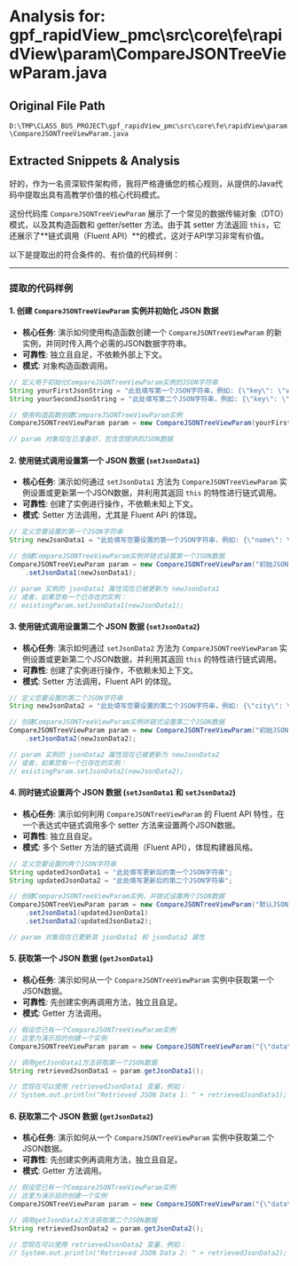 # Analysis for: gpf_rapidView_pmc\src\core\fe\rapidView\param\CompareJSONTreeViewParam.java

## Original File Path
`D:\TMP\CLASS_BUS_PROJECT\gpf_rapidView_pmc\src\core\fe\rapidView\param\CompareJSONTreeViewParam.java`

## Extracted Snippets & Analysis
好的，作为一名资深软件架构师，我将严格遵循您的核心规则，从提供的Java代码中提取出具有高教学价值的核心代码模式。

这份代码库 `CompareJSONTreeViewParam` 展示了一个常见的数据传输对象（DTO）模式，以及其构造函数和 getter/setter 方法。由于其 setter 方法返回 `this`，它还展示了**链式调用（Fluent API）**的模式，这对于API学习非常有价值。

以下是提取出的符合条件的、有价值的代码样例：

---

### 提取的代码样例

#### 1. 创建 `CompareJSONTreeViewParam` 实例并初始化 JSON 数据

*   **核心任务**: 演示如何使用构造函数创建一个 `CompareJSONTreeViewParam` 的新实例，并同时传入两个必需的JSON数据字符串。
*   **可靠性**: 独立且自足，不依赖外部上下文。
*   **模式**: 对象构造函数调用。

```java
// 定义用于初始化CompareJSONTreeViewParam实例的JSON字符串
String yourFirstJsonString = "此处填写第一个JSON字符串，例如: {\"key\": \"value1\"}";
String yourSecondJsonString = "此处填写第二个JSON字符串，例如: {\"key\": \"value2\"}";

// 使用构造函数创建CompareJSONTreeViewParam实例
CompareJSONTreeViewParam param = new CompareJSONTreeViewParam(yourFirstJsonString, yourSecondJsonString);

// param 对象现在已准备好，包含您提供的JSON数据
```

#### 2. 使用链式调用设置第一个 JSON 数据 (`setJsonData1`)

*   **核心任务**: 演示如何通过 `setJsonData1` 方法为 `CompareJSONTreeViewParam` 实例设置或更新第一个JSON数据，并利用其返回 `this` 的特性进行链式调用。
*   **可靠性**: 创建了实例进行操作，不依赖未知上下文。
*   **模式**: Setter 方法调用，尤其是 Fluent API 的体现。

```java
// 定义您要设置的第一个JSON字符串
String newJsonData1 = "此处填写您要设置的第一个JSON字符串，例如: {\"name\": \"Alice\"}";

// 创建CompareJSONTreeViewParam实例并链式设置第一个JSON数据
CompareJSONTreeViewParam param = new CompareJSONTreeViewParam("初始JSON1", "初始JSON2")
    .setJsonData1(newJsonData1);

// param 实例的 jsonData1 属性现在已被更新为 newJsonData1
// 或者，如果您有一个已存在的实例：
// existingParam.setJsonData1(newJsonData1);
```

#### 3. 使用链式调用设置第二个 JSON 数据 (`setJsonData2`)

*   **核心任务**: 演示如何通过 `setJsonData2` 方法为 `CompareJSONTreeViewParam` 实例设置或更新第二个JSON数据，并利用其返回 `this` 的特性进行链式调用。
*   **可靠性**: 创建了实例进行操作，不依赖未知上下文。
*   **模式**: Setter 方法调用，Fluent API 的体现。

```java
// 定义您要设置的第二个JSON字符串
String newJsonData2 = "此处填写您要设置的第二个JSON字符串，例如: {\"city\": \"New York\"}";

// 创建CompareJSONTreeViewParam实例并链式设置第二个JSON数据
CompareJSONTreeViewParam param = new CompareJSONTreeViewParam("初始JSON1", "初始JSON2")
    .setJsonData2(newJsonData2);

// param 实例的 jsonData2 属性现在已被更新为 newJsonData2
// 或者，如果您有一个已存在的实例：
// existingParam.setJsonData2(newJsonData2);
```

#### 4. 同时链式设置两个 JSON 数据 (`setJsonData1` 和 `setJsonData2`)

*   **核心任务**: 演示如何利用 `CompareJSONTreeViewParam` 的 Fluent API 特性，在一个表达式中链式调用多个 setter 方法来设置两个JSON数据。
*   **可靠性**: 独立且自足。
*   **模式**: 多个 Setter 方法的链式调用（Fluent API），体现构建器风格。

```java
// 定义您要设置的两个JSON字符串
String updatedJsonData1 = "此处填写更新后的第一个JSON字符串";
String updatedJsonData2 = "此处填写更新后的第二个JSON字符串";

// 创建CompareJSONTreeViewParam实例，并链式设置两个JSON数据
CompareJSONTreeViewParam param = new CompareJSONTreeViewParam("默认JSON1", "默认JSON2")
    .setJsonData1(updatedJsonData1)
    .setJsonData2(updatedJsonData2);

// param 对象现在已更新其 jsonData1 和 jsonData2 属性
```

#### 5. 获取第一个 JSON 数据 (`getJsonData1`)

*   **核心任务**: 演示如何从一个 `CompareJSONTreeViewParam` 实例中获取第一个JSON数据。
*   **可靠性**: 先创建实例再调用方法，独立且自足。
*   **模式**: Getter 方法调用。

```java
// 假设您已有一个CompareJSONTreeViewParam实例
// 这里为演示目的创建一个实例
CompareJSONTreeViewParam param = new CompareJSONTreeViewParam("{\"data\":\"first\"}", "{\"data\":\"second\"}");

// 调用getJsonData1方法获取第一个JSON数据
String retrievedJsonData1 = param.getJsonData1();

// 您现在可以使用 retrievedJsonData1 变量，例如：
// System.out.println("Retrieved JSON Data 1: " + retrievedJsonData1);
```

#### 6. 获取第二个 JSON 数据 (`getJsonData2`)

*   **核心任务**: 演示如何从一个 `CompareJSONTreeViewParam` 实例中获取第二个JSON数据。
*   **可靠性**: 先创建实例再调用方法，独立且自足。
*   **模式**: Getter 方法调用。

```java
// 假设您已有一个CompareJSONTreeViewParam实例
// 这里为演示目的创建一个实例
CompareJSONTreeViewParam param = new CompareJSONTreeViewParam("{\"data\":\"first\"}", "{\"data\":\"second\"}");

// 调用getJsonData2方法获取第二个JSON数据
String retrievedJsonData2 = param.getJsonData2();

// 您现在可以使用 retrievedJsonData2 变量，例如：
// System.out.println("Retrieved JSON Data 2: " + retrievedJsonData2);
```